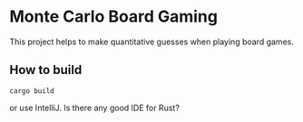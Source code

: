# Monte Carlo Board Gaming

This project helps to make quantitative guesses when
playing board games.

## How to build

```
cargo build
```
or use IntelliJ. 
Is there any good IDE for Rust?